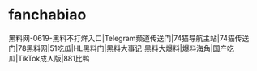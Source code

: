 # fanchabiao
黑料网-0619-黑料不打烊入口|Telegram频道传送门|74猫导航主站|74猫传送门|78黑料网|51吃瓜|HL黑料门|黑料大事记|黑料大爆料|爆料海角|国产吃瓜|TikTok成人版|881比鸭
